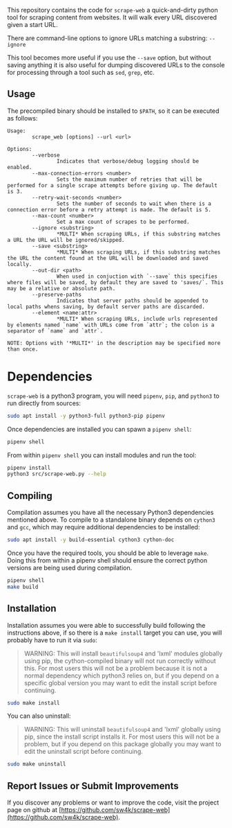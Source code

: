 This repository contains the code for `scrape-web` a quick-and-dirty python tool for scraping content from websites. It will walk every URL discovered given a start URL.

There are command-line options to ignore URLs matching a substring: `--ignore`

This tool becomes more useful if you use the `--save` option, but without saving anything it is also useful for dumping discovered URLs to the console for processing through a tool such as `sed`, `grep`, etc.

## Usage

The precompiled binary should be installed to `$PATH`, so it can be executed as follows:

```text
Usage:
        scrape_web [options] --url <url>

Options:
        --verbose
                Indicates that verbose/debug logging should be enabled.
        --max-connection-errors <number>
                Sets the maximum number of retries that will be performed for a single scrape attempts before giving up. The default is 3.
        --retry-wait-seconds <number>
                Sets the number of seconds to wait when there is a connection error before a retry attempt is made. The default is 5.
        --max-count <number>
                Set a max count of scrapes to be performed.
        --ignore <substring>
                *MULTI* When scraping URLs, if this substring matches a URL the URL will be ignored/skipped.
        --save <substring>
                *MULTI* When scraping URLs, if this substring matches the URL the content found at the URL will be downloaded and saved locally. 
        --out-dir <path>
                When used in conjuction with `--save` this specifies where files will be saved, by default they are saved to 'saves/`. This may be a relative or absolute path.
        --preserve-paths
                Indicates that server paths should be appended to local paths whens saving, by default server paths are discarded.
        --element <name:attr>
                *MULTI* When scraping URLs, include urls represented by elements named `name` with URLs come from `attr`; the colon is a separator of `name` and `attr`.

NOTE: Options with '*MULTI*' in the description may be specified more than once.
```

# Dependencies

`scrape-web` is a python3 program, you will need `pipenv`, `pip`, and `python3` to run directly from sources:

```bash
sudo apt install -y python3-full python3-pip pipenv
```

Once dependencies are installed you can spawn a `pipenv shell`:

```bash
pipenv shell
```

From within `pipenv shell` you can install modules and run the tool:

```bash
pipenv install
python3 src/scrape-web.py --help
```

## Compiling

Compilation assumes you have all the necessary Python3 dependencies mentioned above. To compile to a standalone binary depends on `cython3` and `gcc`, which may require additional dependencies to be installed:

```bash
sudo apt install -y build-essential cython3 cython-doc
```

Once you have the required tools, you should be able to leverage `make`. Doing this from within a pipenv shell should ensure the correct python versions are being used during compilation.

```bash
pipenv shell
make build
```

## Installation

Installation assumes you were able to successfully build following the instructions above, if so there is a `make install` target you can use, you will probably have to run it via `sudo`:

> WARNING: This will install `beautifulsoup4` and 'lxml' modules globally using pip, the cython-compiled binary will not run correctly without this. For most users this will not be a problem because it is not a normal dependency which python3 relies on, but if you depend on a specific global version you may want to edit the install script before continuing.

```bash
sudo make install
```

You can also uninstall:

> WARNING: This will uninstall `beautifulsoup4` and 'lxml' globally using pip, since the install script installs it. For most users this will not be a problem, but if you depend on this package globally you may want to edit the uninstall script before continuing.


```bash
sudo make uninstall
```

## Report Issues or Submit Improvements

If you discover any problems or want to improve the code, visit the project page on github at [https://github.com/sw4k/scrape-web](https://github.com/sw4k/scrape-web).

